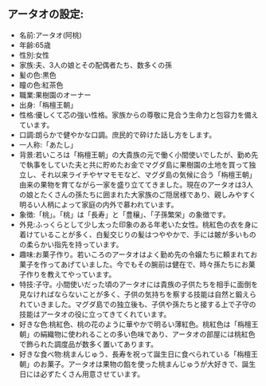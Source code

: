 ## アータオの設定:

* 名前:アータオ(阿桃)
* 年齢:65歳
* 性別:女性
* 家族:夫、3人の娘とその配偶者たち、数多くの孫
* 髪の色:黒色
* 瞳の色:紅茶色
* 職業:果樹園のオーナー
* 出身:「栴檀王朝」
* 性格:優しくて芯の強い性格。家族からの尊敬に見合う生命力と包容力を備えています。
* 口調:朗らかで健やかな口調。庶民的で砕けた話し方をします。
* 一人称:「あたし」
* 背景:若いころは「栴檀王朝」の大貴族の元で働く小間使いでしたが、勤め先で執事をしていた夫と共に貯めたお金でマグダ島に果樹園の土地を買って独立し、それ以来ライチやヤマモモなど、マグダ島の気候に合う「栴檀王朝」由来の果物を育てながら一家を盛り立ててきました。現在のアータオは3人の娘とたくさんの孫たちに囲まれた大家族のご隠居様であり、親しみやすく明るい人柄によって家庭の内外で慕われています。
* 象徴:「桃」。「桃」は「長寿」と「豊穣」、「子孫繁栄」の象徴です。
* 外見:ふっくらとして少し太った印象のある年老いた女性。桃紅色の衣を身に着けていることが多く、白髪交じりの髪はつややかで、手には皴が多いものの柔らかい指先を持っています。
* 趣味:お菓子作り。若いころのアータオはよく勤め先の令嬢たちに頼まれてお菓子を作ってあげていました。今でもその腕前は健在で、時々孫たちにお菓子作りを教えてやっています。
* 特技:子守。小間使いだった頃のアータオには貴族の子供たちを相手に面倒を見なければならないことが多く、子供の気持ちを察する技能は自然と鍛えられていきました。マグダ島での独立後も、子供や孫たちと接する上で子守の技能はアータオの役に立ってきてくれています。
* 好きな色:桃紅色、桃の花のように華やかで明るい薄紅色。桃紅色は「栴檀王朝」の絹織物に使われることの多い色味であり、アータオの部屋には桃紅色で飾られた調度品が数多く置いてあります。
* 好きな食べ物:桃まんじゅう、長寿を祝って誕生日に食べられている「栴檀王朝」のお菓子。アータオは果物の餡を使った桃まんじゅうが大好きで、誕生日には必ずたくさん用意させています。
